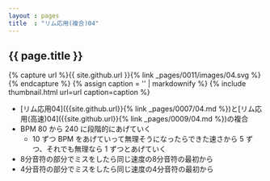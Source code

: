 ```yaml
---
layout : pages
title  : "リム応用(複合)04"
---
```


## {{ page.title }}

{% capture url %}{{ site.github.url }}{% link _pages/0011/images/04.svg %}{% endcapture %}
{% assign caption = '' | markdownify %}
{% include thumbnail.html url=url caption=caption %}

* [リム応用04]({{site.github.url}}{% link _pages/0007/04.md %})と[リム応用(高速)04]({{site.github.url}}{% link _pages/0009/04.md %})の複合
* BPM 80 から 240 に段階的にあげていく
  * 10 ずつ BPM をあげていって無理そうになったらできた速さから 5 ずつ、それでも無理なら 1 ずつとあげていく
* 8分音符の部分でミスをしたら同じ速度の8分音符の最初から
* 4分音符の部分でミスをしたら同じ速度の4分音符の最初から
